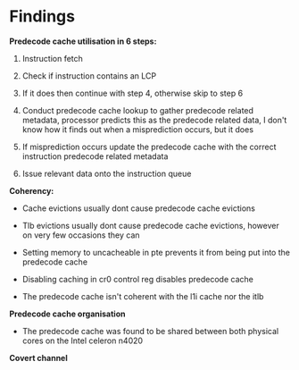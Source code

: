 # Findings

**Predecode cache utilisation in 6 steps:**

  1. Instruction fetch

  2. Check if instruction contains an LCP

  3. If it does then continue with step 4, otherwise skip to step 6

  4. Conduct predecode cache lookup to gather predecode related metadata, processor
     predicts this as the predecode related data, I don't know how it finds out 
     when a misprediction occurs, but it does

  5. If misprediction occurs update the predecode cache with the correct instruction 
     predecode related metadata

  6. Issue relevant data onto the instruction queue

**Coherency:**

- Cache evictions usually dont cause predecode cache evictions

- Tlb evictions usually dont cause predecode cache evictions, 
  however on very few occasions they can

- Setting memory to uncacheable in pte prevents it from being 
  put into the predecode cache

- Disabling caching in cr0 control reg disables predecode cache

- The predecode cache isn't coherent with the l1i cache nor the itlb

**Predecode cache organisation**

- The predecode cache was found to be shared between both physical cores on 
  the Intel celeron n4020

**Covert channel**